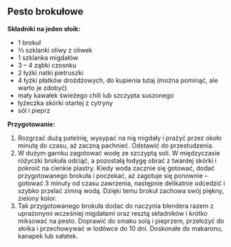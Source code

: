 ## Pesto brokułowe ##

**Składniki na jeden słoik:**

- 1 brokuł
- ⅔ szklanki oliwy z oliwek
- 1 szklanka migdałów
- 3 – 4 ząbki czosnku
- 2 łyżki natki pietruszki
- 4 łyżki płatków drożdżowych, do kupienia tutaj  (można pominąć, ale warto je zdobyć)
- mały kawałek świeżego chili lub szczypta suszonego
- łyżeczka skórki otartej z cytryny
- sól i pieprz

**Przygotowanie:**

1. Rozgrzać dużą patelnię, wysypać na nią migdały i prażyć przez około minutę do czasu, aż zaczną pachnieć. Odstawić do przestudzenia.
2. W dużym garnku zagotować wodę ze szczyptą soli. W międzyczasie różyczki brokuła odciąć, a pozostałą łodygę obrać z twardej skórki i pokroić na cienkie plastry. Kiedy woda zacznie się gotować, dodać przygotowanego brokuła i poczekać, aż zagotuje się ponownie – gotować 3 minuty od czasu zawrzenia, następnie delikatnie odcedzić i szybko przelać zimną wodą. Dzięki temu brokuł zachowa swój piękny, zielony kolor.
3. Tak przygotowanego brokuła dodać do naczynia blendera razem z uprażonymi wcześniej migdałami oraz resztą składników i krótko miksować na pesto. Doprawić do smaku solą i pieprzem, przełożyć do słoika i przechowywać w lodówce do 10 dni. Doskonałe do makaronu, kanapek lub sałatek.

